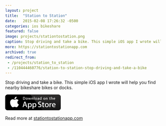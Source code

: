 ```yaml
---
layout: project
title:  "Station to Station"
date:   2015-02-08 17:26:32 -0500
categories: ios bikeshare
featured: false
image: projects/stationtostation.png
caption: Stop driving and take a bike. This simple iOS app I wrote will help you find nearby bikeshare bikes or docks.
more: https://stationtostationapp.com
archived: true
redirect_from:
 - /projects/station_to_station
 - /110444460776/station-to-station-stop-driving-and-take-a-bike
---
```


Stop driving and take a bike. This simple iOS app I wrote will help you find nearby bikeshare bikes or docks.

<a href="https://itunes.apple.com/us/app/apple-store/id936262970?pt=96075968&ct=website&mt=8"><img src="/assets/images/app-store.png" width="180px;" /></a>

Read more at [stationtostationapp.com](http://stationtostationapp.com/)
